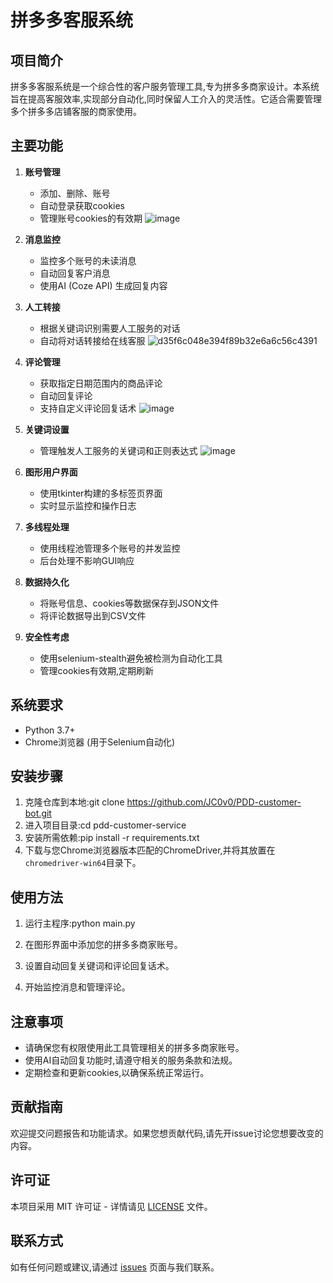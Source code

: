 # 拼多多客服系统

## 项目简介

拼多多客服系统是一个综合性的客户服务管理工具,专为拼多多商家设计。本系统旨在提高客服效率,实现部分自动化,同时保留人工介入的灵活性。它适合需要管理多个拼多多店铺客服的商家使用。

## 主要功能

1. **账号管理**
   - 添加、删除、账号
   - 自动登录获取cookies
   - 管理账号cookies的有效期
![image](https://github.com/user-attachments/assets/272c7106-5788-4b7d-bbc5-b4b87c48a2e7)


2. **消息监控**
   - 监控多个账号的未读消息
   - 自动回复客户消息
   - 使用AI (Coze API) 生成回复内容

3. **人工转接**
   - 根据关键词识别需要人工服务的对话
   - 自动将对话转接给在线客服
![d35f6c048e394f89b32e6a6c56c4391](https://github.com/user-attachments/assets/ad770de9-f99d-4622-8f19-13845a699d6d)

4. **评论管理**
   - 获取指定日期范围内的商品评论
   - 自动回复评论
   - 支持自定义评论回复话术
![image](https://github.com/user-attachments/assets/5c9a7bf7-7c0c-4d02-873a-5d6d8b097ed3)

6. **关键词设置**
   - 管理触发人工服务的关键词和正则表达式
![image](https://github.com/user-attachments/assets/a0fbac59-c724-4d5c-a320-c4bc53cf6605)

7. **图形用户界面**
   - 使用tkinter构建的多标签页界面
   - 实时显示监控和操作日志

8. **多线程处理**
   - 使用线程池管理多个账号的并发监控
   - 后台处理不影响GUI响应

9. **数据持久化**
   - 将账号信息、cookies等数据保存到JSON文件
   - 将评论数据导出到CSV文件

10. **安全性考虑**
    - 使用selenium-stealth避免被检测为自动化工具
    - 管理cookies有效期,定期刷新

## 系统要求

- Python 3.7+
- Chrome浏览器 (用于Selenium自动化)

## 安装步骤

1. 克隆仓库到本地:git clone https://github.com/JC0v0/PDD-customer-bot.git
2. 进入项目目录:cd pdd-customer-service
3. 安装所需依赖:pip install -r requirements.txt
4. 下载与您Chrome浏览器版本匹配的ChromeDriver,并将其放置在`chromedriver-win64`目录下。

## 使用方法

1. 运行主程序:python main.py

2. 在图形界面中添加您的拼多多商家账号。

3. 设置自动回复关键词和评论回复话术。

4. 开始监控消息和管理评论。

## 注意事项

- 请确保您有权限使用此工具管理相关的拼多多商家账号。
- 使用AI自动回复功能时,请遵守相关的服务条款和法规。
- 定期检查和更新cookies,以确保系统正常运行。

## 贡献指南

欢迎提交问题报告和功能请求。如果您想贡献代码,请先开issue讨论您想要改变的内容。

## 许可证

本项目采用 MIT 许可证 - 详情请见 [LICENSE](LICENSE) 文件。

## 联系方式

如有任何问题或建议,请通过 [issues](https://github.com/your-username/pdd-customer-service/issues) 页面与我们联系。
